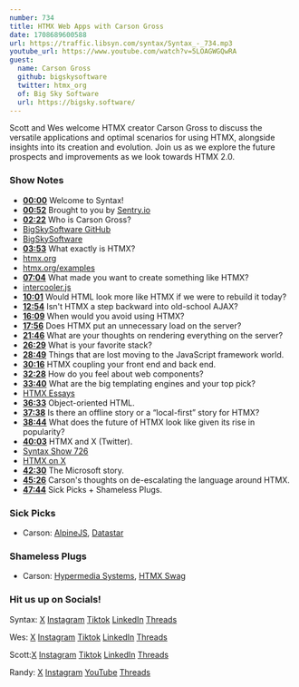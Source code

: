 ```yaml
---
number: 734
title: HTMX Web Apps with Carson Gross
date: 1708689600588
url: https://traffic.libsyn.com/syntax/Syntax_-_734.mp3
youtube_url: https://www.youtube.com/watch?v=5LOAGWGQwRA
guest:
  name: Carson Gross
  github: bigskysoftware
  twitter: htmx_org
  of: Big Sky Software
  url: https://bigsky.software/
---
```


Scott and Wes welcome HTMX creator Carson Gross to discuss the versatile applications and optimal scenarios for using HTMX, alongside insights into its creation and evolution. Join us as we explore the future prospects and improvements as we look towards HTMX 2.0.

### Show Notes

* **[00:00](#t=00:00)** Welcome to Syntax!
* **[00:52](#t=00:52)** Brought to you by [Sentry.io](www.sentry.io)
* **[02:22](#t=02:22)** Who is Carson Gross?
* [BigSkySoftware GitHub](https://github.com/bigskysoftware)
* [BigSkySoftware](https://bigsky.software/)
* **[03:53](#t=03:53)** What exactly is HTMX?
* [htmx.org](https://htmx.org/)
* [htmx.org/examples](https://htmx.org/examples/)
* **[07:04](#t=07:04)** What made you want to create something like HTMX?
* [intercooler.js](https://intercoolerjs.org/)
* **[10:01](#t=10:01)** Would HTML look more like HTMX if we were to rebuild it today?
* **[12:54](#t=12:54)** Isn't HTMX a step backward into old-school AJAX?
* **[16:09](#t=16:09)** When would you avoid using HTMX?
* **[17:56](#t=17:56)** Does HTMX put an unnecessary load on the server?
* **[21:46](#t=21:46)** What are your thoughts on rendering everything on the server?
* **[26:29](#t=26:29)** What is your favorite stack?
* **[28:49](#t=28:49)** Things that are lost moving to the JavaScript framework world.
* **[30:16](#t=30:16)** HTMX coupling your front end and back end.
* **[32:28](#t=32:28)** How do you feel about web components?
* **[33:40](#t=33:40)** What are the big templating engines and your top pick?
* [HTMX Essays](https://htmx.org/essays/)
* **[36:33](#t=36:33)** Object-oriented HTML.
* **[37:38](#t=37:38)** Is there an offline story or a “local-first” story for HTMX?
* **[38:44](#t=38:44)** What does the future of HTMX look like given its rise in popularity?
* **[40:03](#t=40:03)** HTMX and X (Twitter).
* [Syntax Show 726](https://syntax.fm/show/726)
* [HTMX on X](https://twitter.com/htmx_org)
* **[42:30](#t=42:30)** The Microsoft story.
* **[45:26](#t=45:26)** Carson's thoughts on de-escalating the language around HTMX.
* **[47:44](#t=47:44)** Sick Picks + Shameless Plugs.

### Sick Picks

- Carson: [AlpineJS](https://alpinejs.dev/), [Datastar](https://datastar.fly.dev/)

### Shameless Plugs

- Carson: [Hypermedia Systems](https://hypermedia.systems/), [HTMX Swag](https://swag.htmx.org/en-cad/)


### Hit us up on Socials!

Syntax: [X](https://twitter.com/syntaxfm) [Instagram](https://www.instagram.com/syntax_fm/) [Tiktok](https://www.tiktok.com/@syntaxfm) [LinkedIn](https://www.linkedin.com/company/96077407/admin/feed/posts/) [Threads](https://www.threads.net/@syntax_fm)

Wes: [X](https://twitter.com/wesbos) [Instagram](https://www.instagram.com/wesbos/) [Tiktok](https://www.tiktok.com/@wesbos) [LinkedIn](https://www.linkedin.com/in/wesbos/) [Threads](https://www.threads.net/@wesbos)

Scott:[X](https://twitter.com/stolinski) [Instagram](https://www.instagram.com/stolinski/) [Tiktok](https://www.tiktok.com/@stolinski) [LinkedIn](https://www.linkedin.com/in/stolinski/) [Threads](https://www.threads.net/@stolinski)

Randy: [X](https://twitter.com/randyrektor) [Instagram](https://www.instagram.com/randyrektor/) [YouTube](https://www.youtube.com/@randyrektor) [Threads](https://www.threads.net/@randyrektor)
